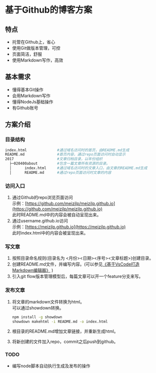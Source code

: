 # 基于Github的博客方案

## 特点

* 托管在Github上，省心
* 使用Git做版本管理，可控
* 页面简洁，舒服
* 使用Markdown写作，高效

## 基本需求

* 懂得基本Git操作
* 会用Markdown写作
* 懂得NodeJs基础操作
* 有Github账号

## 方案介绍

### 目录结构

```sh
index.html              #通过域名访问时的首页，由README.md生成
README.md               #首页内容，通过repo页面访问时自动显示
2017                    #文章归档目录，以年份组织
  ├─020400about         #包含一篇文章所有资源的目录。
  │      index.html     #通过域名访问时的文章入口，由文章的README.md生成
  │      README.md      #通过repo页面访问时文章的内容
```

### 访问入口

1. 通过Github的repo浏览页面访问  
    示例：[https://github.com/meizilp/meizilp.github.io](https://github.com/meizilp/meizilp.github.io)  
    此时README.md中的内容会被自动呈现出来。
1. 通过username.github.io访问  
    示例：[https://meizilp.github.io](https://meizilp.github.io)  
    此时index.html中的内容会被呈现出来。

### 写文章

1. 按照目录命名规则(目录名为 <月份><日期><序号><文章标题>)创建目录。
1. 创建README.md文件，并编写内容。(可以参见[《基于VsCode打造Markdown编辑器》](../020402markdown_editor_vscode) )
1. 引入git flow版本管理模型后，每篇文章可以开一个feature分支来写。

### 发布文章

1. 将文章的markdown文件转换为html。  
    可以通过showdown转换。  

    ```sh
    npm install -g showdown  
    showdown makehtml -i README.md -o index.html
    ```

1. 根目录的README.md增加文章链接，并重新生成html。
1. 将新创建的文件加入repo，commit之后push到github。

### TODO

* 编写node脚本自动执行生成及发布的操作